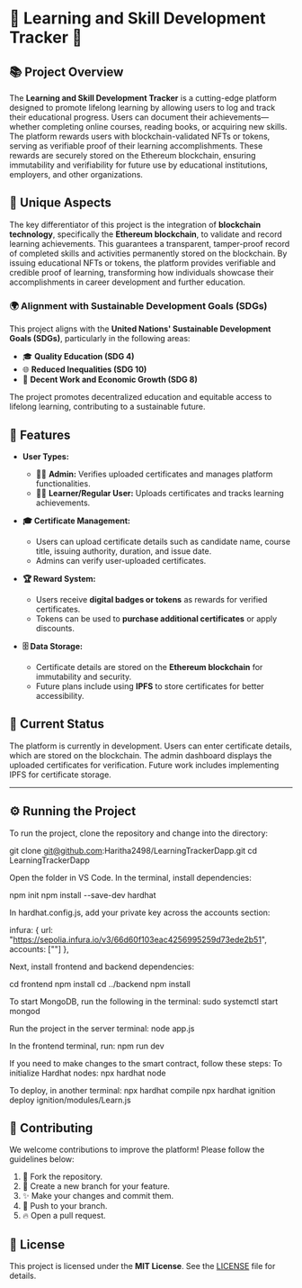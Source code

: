 # 🌟 Learning and Skill Development Tracker 🌟

## 📚 Project Overview

The **Learning and Skill Development Tracker** is a cutting-edge platform designed to promote lifelong learning by allowing users to log and track their educational progress. Users can document their achievements—whether completing online courses, reading books, or acquiring new skills. The platform rewards users with blockchain-validated NFTs or tokens, serving as verifiable proof of their learning accomplishments. These rewards are securely stored on the Ethereum blockchain, ensuring immutability and verifiability for future use by educational institutions, employers, and other organizations.

## 🚀 Unique Aspects

The key differentiator of this project is the integration of **blockchain technology**, specifically the **Ethereum blockchain**, to validate and record learning achievements. This guarantees a transparent, tamper-proof record of completed skills and activities permanently stored on the blockchain. By issuing educational NFTs or tokens, the platform provides verifiable and credible proof of learning, transforming how individuals showcase their accomplishments in career development and further education.

### 🌍 Alignment with Sustainable Development Goals (SDGs)

This project aligns with the **United Nations' Sustainable Development Goals (SDGs)**, particularly in the following areas:

- 🎓 **Quality Education (SDG 4)**
- 🌐 **Reduced Inequalities (SDG 10)**
- 💼 **Decent Work and Economic Growth (SDG 8)**

The project promotes decentralized education and equitable access to lifelong learning, contributing to a sustainable future.

## 🔑 Features

- **User Types:**
  - 👩‍💻 **Admin:** Verifies uploaded certificates and manages platform functionalities.
  - 👨‍🎓 **Learner/Regular User:** Uploads certificates and tracks learning achievements.

- **🎓 Certificate Management:**
  - Users can upload certificate details such as candidate name, course title, issuing authority, duration, and issue date.
  - Admins can verify user-uploaded certificates.

- **🏆 Reward System:**
  - Users receive **digital badges or tokens** as rewards for verified certificates.
  - Tokens can be used to **purchase additional certificates** or apply discounts.

- **🗄️ Data Storage:**
  - Certificate details are stored on the **Ethereum blockchain** for immutability and security.
  - Future plans include using **IPFS** to store certificates for better accessibility.

## 📅 Current Status

The platform is currently in development. Users can enter certificate details, which are stored on the blockchain. The admin dashboard displays the uploaded certificates for verification. Future work includes implementing IPFS for certificate storage.

---

## ⚙️ Running the Project

To run the project, clone the repository and change into the directory:


git clone git@github.com:Haritha2498/LearningTrackerDapp.git
cd LearningTrackerDapp

Open the folder in VS Code. In the terminal, install dependencies:

npm init
npm install --save-dev hardhat

In hardhat.config.js, add your private key across the accounts section:

infura: {
    url: "https://sepolia.infura.io/v3/66d60f103eac4256995259d73ede2b51",
    accounts: [""]
},


Next, install frontend and backend dependencies:

cd frontend
npm install
cd ../backend
npm install

To start MongoDB, run the following in the terminal:
sudo systemctl start mongod

Run the project in the server terminal:
node app.js

In the frontend terminal, run:
npm run dev

If you need to make changes to the smart contract, follow these steps:
To initialize Hardhat nodes:
npx hardhat node

To deploy, in another terminal:
npx hardhat compile
npx hardhat ignition deploy ignition/modules/Learn.js

## 🤝 Contributing

We welcome contributions to improve the platform! Please follow the guidelines below:

1. 🍴 Fork the repository.
2. 🌿 Create a new branch for your feature.
3. ✨ Make your changes and commit them.
4. 🚀 Push to your branch.
5. 🔥 Open a pull request.

## 📜 License

This project is licensed under the **MIT License**. See the [LICENSE](./LICENSE) file for details.





